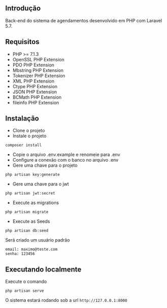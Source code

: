 ## Introdução
Back-end do sistema de agendamentos desenvolvido em PHP com Laravel 5.7.

## Requisitos
- PHP >= 7.1.3
- OpenSSL PHP Extension
- PDO PHP Extension
- Mbstring PHP Extension
- Tokenizer PHP Extension
- XML PHP Extension
- Ctype PHP Extension
- JSON PHP Extension
- BCMath PHP Extension
- fileinfo PHP Extension

## Instalação
- Clone o projeto
- Instale o projeto
```
composer install
```
- Copie o arquivo .env.example e renomeie para .env
- Configure a conexão com o banco no arquivo .env
- Gere uma chave para o projeto
```
php artisan key:generate
```
- Gere uma chave para o jwt
```
php artisan jwt:secret
```
- Execute as migrations
```
php artisan migrate
```
- Execute as Seeds
```
php artisan db:seed
```
Será criado um usuário padrão
```
email: maximo@teste.com
senha: 123456
```

## Executando localmente
Execute o comando
```
php artisan serve
```
O sistema estará rodando sob a url ```http://127.0.0.1:8000```
